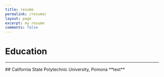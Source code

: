 ```yaml
---
title: resume
permalink: /resume/
layout: page
excerpt: my resume
comments: false
---
```


# Education
<hr>
## California State Polytechnic University, Pomona
**test**


